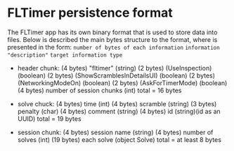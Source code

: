 # FLTimer persistence format

The FLTimer app has its own binary format that is used to store data into files. Below is described
the main bytes structure to the format, where is presented in the form:
`number of bytes of each information` `information "description"` `target information type`
 
- header chunk:
  (4 bytes) "fltimer" (string)
  (2 bytes) (UseInspection) (boolean)
  (2 bytes) (ShowScramblesInDetailsUI) (boolean)
  (2 bytes) (NetworkingModeOn) (boolean)
  (2 bytes) (AskForTimerMode) (boolean)
  (4 bytes) number of session chunks (int)
  total = 16 bytes

- solve chuck:
  (4 bytes) time (int)
  (4 bytes) scramble (string)
  (3 bytes) penalty (char)
  (4 bytes) comment (string)
  (4 bytes) id (string)(id as an UUID)
  total = 19 bytes

- session chunk:
  (4 bytes) session name (string)
  (4 bytes) number of solves (int)
  (19 bytes) each solve (object Solve)
  total = at least 8 bytes